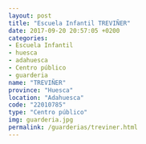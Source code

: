```yaml
---
layout: post
title: "Escuela Infantil TREVIÑER"
date: 2017-09-20 20:57:05 +0200
categories:
- Escuela Infantil
- huesca
- adahuesca
- Centro público
- guarderia
name: "TREVIÑER"
province: "Huesca"
location: "Adahuesca"
code: "22010785"
type: "Centro público"
img: guarderia.jpg
permalink: /guarderias/treviner.html
---
```

